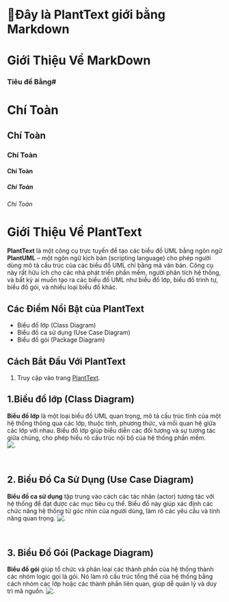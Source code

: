 # 📑**Đây là PlantText giới bằng Markdown**
# Giới Thiệu Về MarkDown
### Tiêu đề Bằng# 
# Chí Toàn
## Chí Toàn
### Chí Toàn
#### Chí Toàn
##### Chí Toàn
###### Chí Toàn
# Giới Thiệu Về PlantText

**PlantText** là một công cụ trực tuyến để tạo các biểu đồ UML bằng ngôn ngữ **PlantUML** – một ngôn ngữ kịch bản (scripting language) cho phép người dùng mô tả cấu trúc của các biểu đồ UML chỉ bằng mã văn bản. Công cụ này rất hữu ích cho các nhà phát triển phần mềm, người phân tích hệ thống, và bất kỳ ai muốn tạo ra các biểu đồ UML như biểu đồ lớp, biểu đồ trình tự, biểu đồ gói, và nhiều loại biểu đồ khác.

## Các Điểm Nổi Bật của PlantText
  - Biểu đồ lớp (Class Diagram)
  - Biểu đồ ca sử dụng (Use Case Diagram)
  - Biểu đồ gói (Package Diagram)
## Cách Bắt Đầu Với PlantText
1. Truy cập vào trang [PlantText](https://planttext.com/).

## 1.Biểu đồ lớp (Class Diagram)
**Biểu đồ lớp** là một loại biểu đồ UML quan trọng, mô tả cấu trúc tĩnh của một hệ thống thông qua các lớp, thuộc tính, phương thức, và mối quan hệ giữa các lớp với nhau. Biểu đồ lớp giúp biểu diễn các đối tượng và sự tương tác giữa chúng, cho phép hiểu rõ cấu trúc nội bộ của hệ thống phần mềm.<br>
![.](https://www.planttext.com/api/plantuml/svg/R90x3i8m38RtdC8Z3Bq1GtdSe2Tm6nEive4ILnK2JiR0aRW2ZUYGI8oV_Udtu_DwjqamokIi6Yoc17lF3YtS5G1q4jaRyEWe8ti1D5HqBjYpeEIAmv6wC7czsQgdMiDEmLH9VIJIcNkCOoaUKVwBZi9SYWUEkZBJbGQcb2jdU_kfwmsxHzFa5IfU9bMS0rLBNYyl-0800F__0m00)

<br>

## 2. Biểu Đồ Ca Sử Dụng (Use Case Diagram)
**Biểu đồ ca sử dụng** tập trung vào cách các tác nhân (actor) tương tác với hệ thống để đạt được các mục tiêu cụ thể. Biểu đồ này giúp xác định các chức năng hệ thống từ góc nhìn của người dùng, làm rõ các yêu cầu và tính năng quan trọng.
![.](https://www.planttext.com/api/plantuml/svg/UhzxlqDnIM9HIMbk3bTYSab-aO9IG6g9WdzvNcgHaa9YCOG5amfBBKajoinBBCfCp0FB0WMukC1A57HrxHGqt59JKnI01cWY2uOK9MRcOOY69-PaAxZafsjoSN41ZO48kbOavcRcfK8K0u56I68scATGaW-oJ5D1hrGFJPs2bO9dNd9EQKfgCKxrOOd9oK1tbs3gS4ZDIm5v7W000F__0m00)

<br>

## 3. Biểu Đồ Gói (Package Diagram)
**Biểu đồ gói** giúp tổ chức và phân loại các thành phần của hệ thống thành các nhóm logic gọi là gói. Nó làm rõ cấu trúc tổng thể của hệ thống bằng cách nhóm các lớp hoặc các thành phần liên quan, giúp dễ quản lý và duy trì mã nguồn.
![.](https://www.planttext.com/api/plantuml/svg/T99DJWCn38NtEKNK5InwWIwg0b8b5gocOkycRYUgnwdoKmdHdem5H-8AU3ep3KIGJPJFzdjsag-FprLC45BkI1t1762FUlR0hWFIBy1ox93JJB-h4buZMiVx7cfj26BK8sfCYpOJNYEocXI4wkGw_0LstjlDst64EoaUBE_kXLnKaPMyIekXqk8iUtAUNu7o688JE88juTg7ebatEPyl1uU5VlASm75KbnzpReAWQj29DHYZU5RDnOCZ6aZg4_-UwX5RE3aVwbkwNKX2C6sfgZtxlcyQ2_tCXhB5Q-zA3PRbwIJxl9n6_oSw6KZv2jdsV-4R003__mC0)



